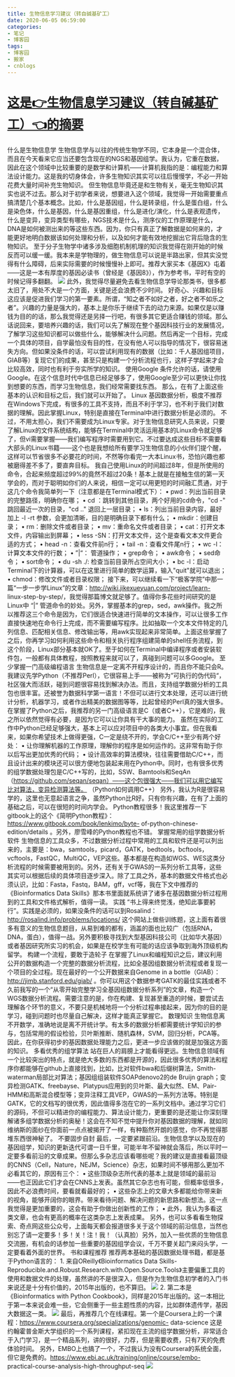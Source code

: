 ```yaml
---
title: 生物信息学习建议（转自碱基矿工）
date: 2020-06-05 06:59:00
categories:
- 笔记
- 博客园
tags:
- 博客园
- 搬家
- cnblogs
---
```

# [这是👉生物信息学习建议（转自碱基矿工）👈的摘要](../../../../2020/06/05/cnblog_13049763/)
<!--more-->
什么是生物信息学
生物信息学与以往的传统生物学不同，它本身是一个混合体，而且在今天看来它应当还要包含现在的NGS和基因组学。我认为，它重在数据，因此在这个领域中比较重要的是数学和计算机——计算机我指的是：编程能力和算法设计能力。这是我的切身体会，许多生物知识其实可以往后慢慢学，不必一开始花费大量时间补充生物知识。
但生物信息毕竟还是和生物有关，毫无生物知识其实也说不过去。那么对于初学者来说，想要进入这个领域，我觉得一开始需要重点搞清楚几个基本概念。比如，什么是基因组，什么是转录组，什么是蛋白组，什么是染色体，什么是基因，什么是基因重组，什么是进化/演化，什么是表观遗传，什么是变异，变异类型有哪些，NGS技术是什么，测序仪的工作原理是什么，DNA是如何被测出来的等这些东西。因为，你只有真正了解数据是如何来的，才能更好地明白数据该如何处理和分析，以及如何才能有效地挖掘出它背后隐含的生物知识。
至于分子生物学中诸多涉及细胞机制机理的知识我觉得在刚开始的时候反而可以缓一缓。我本来是学物理的，做生物信息可以说是半路出家，但其实没觉得有什么障碍，后来实际需要的时候慢慢补上即可。推荐大家买本《基因X》屯着——这是一本有厚度的基因必读书（曾经是《基因8》），作为参考书，平时有空的时候记得多翻翻。
![](https://img2020.cnblogs.com/blog/2015058/202006/2015058-20200605145708816-944114300.png)
此外，我觉得尽量避免去看生物信息学导论那类书，很多都太旧了，用处不大是一个方面，关键是还会浪费不少时间。 好奇心、兴趣和目标
这应该是促进我们学习的第一要素。所谓，“知之者不如好之者，好之者不如乐之者”。兴趣的力量是强大的，基本上是你乐于继续下去的动力来源。如果仅是以赚钱为目的的话，那么我觉得还是另择一行吧，有很多其它更适合赚钱的领域。那么话说回来，要培养兴趣的话，我们可以先了解现在整个基因科技行业的发展情况，了解学习这些知识都可以做些什么，能够解决什么问题。然后再定一个目标，完成一个具体的项目，自学最怕没有目的性，在没有他人可以指导的情况下，很容易迷失方向。但如果没条件的话，可以尝试利用现有的数据（比如：千人基因组项目，GIAB等）复现它们的成果，甚至只是构建一个分析流程也行，这样子学起来才会比较高效，同时也有利于夯实所学的知识。
使用Google
条件允许的话，请使用Google。在这个信息时代中信息已经足够多了，使用Google至少可以更快让你找到想要的东西，而学习生物信息，我们经常需要找东西。
那么，在有了上面这些基本的认识和目标之后，我们就可以开始了。 Linux
基因数据分析，极度不推荐在Windows下完成，有很多的工具不支持，而且不利于学习，也不利于我们对数据的理解。因此掌握Linux，特别是直接在Terminal中进行数据分析是必须的。
不过，不用太担心，我们不需要成为Linux专家。对于生物信息研究人员来说，只要了解Linux的文件系统结构，能够在Terminal中灵活运用基本的Linux命令就足够了，但vi需要掌握——我们编写程序时需要用到它。不过要达成这些目标不需要看大部头的Linux书籍——这个也是我想给所有要学习生物信息的小伙伴们提个醒，这样可以节省很多不必要花的时间，不然等你看完一大本Linux书，恐怕兴趣也都被磨得差不多了，要直奔目标。
我自己使用Linux的时间超过8年，但是所使用的命令，合起来频度超过99%的竟然不超过20条！基本上就是在接触生信的第一天学会的，而对于聪明如你们的人来说，相信一定可以用更短的时间融汇贯通，对于这几个命令我简单列一下（注意都是在Terminal模式下）：
• pwd：列出当前目录的完整路径，明确你在哪； • cd ：跳转到其他目录，两个好用的cd命令，"cd -" 跳回最近一次的目录，"cd .."
退回上一层目录； • ls：列出当前目录内容，最好加上 -l -rt 参数，会更加清晰，目的是明确目录下都有什么； • mkdir：创建目录； •
rm：删除文件或者目录； • mv：重命名文件或者目录； • cat：打开文本文件，内容输出到屏幕； • less
-SN：打开文本文件，这个是查看文本文件更合适的方式； • head -n：查看文件前n行； • tail -n：查看文件尾n行； • wc
-l：计算文本文件的行数； • ”|“： 管道操作； • grep命令； • awk命令； • sed命令； • sort命令； • du -sh ./:
检查当前目录所占空间大小； • bc -l：启动Terminal下的计算器，可以在这里进行简单的数学运算，输入"quit"就可以退出； •
chmod：修改文件或者目录权限；
接下来，可以继续看一下“极客学院”中那一篇“一步一步学Linux”的文章：http://wiki.jikexueyuan.com/project/learn-
linux-step-by-step/，我觉得那篇博文就足够了。值得你多花些时间研究的是Linux中 “|”
管道命令的妙处。另外，掌握基本的grep，sed，awk操作。我之所以推荐这三个命令是因为，它们很适合快速进行简单的文本操作，可以让很多工作直接快速地在命令行上完成，而不需要编写程序。比如抽取一个文本文件特定的几列信息、匹配相关信息、修改输出等，用awk实现起来非常简单。上面这些掌握了之后，你再学习如何利用这些命令和相关执行程序组建简单的shell任务流程，到这个阶段，Linux部分基本就OK了。至于如何在Terminal中编译程序或者安装软件包，一般都有具体教程，按照教程来就可以了，真碰到问题可以多Google。
至少掌握一门高级编程语言
生物信息是一定离不开程序设计的，而且你不能只会R。我建议先学Python（不推荐Perl），它很容易上手——被称为”可执行的伪代码“，社区强大而活跃，碰到问题很容易找到解决办法。而且，支持组学数据分析的工具包也很丰富。还被誉为数据科学第一语言！不但可以进行文本处理，还可以进行统计分析，机器学习，或者作出精美的数据图等等，比起曾经的Perl真的强大很多。
在掌握了Python之后，我推荐的另一门高级语言是C（或者C++），它是难的，我之所以依然觉得有必要，是因为它可以让你具有干大事的能力。
虽然在实际的工作中Python已经足够强大，基本上可以应对项目中的各类大小事宜。但在我看来，如果你希望技术上做得更强，C一定是绕不开的，学会C/C++至少有两个好处：
• 让你理解机器的工作原理，理解你的程序是如何运作的。这非常有助于你以后写出更加优秀的代码； •
设计高效率的算法模块，往往需要借助C/C++，而且设计出来的模块还可以很方便地包装起来用在Python中。同时，也有很多优秀的组学数据处理包是C/C++写的，比如，SSW、Bamtools和SeqAn（https://github.com/seqan/seqan）——这个包很强大——我们可以用它编写比对算法，变异检测算法等。
（Python如何调用C++）
另外，我认为R是很容易学的，这里也无意起语言之争，虽然Python比R好。只有你有兴趣，在有了上面的基础之后，可以在很短的时间内学会。
Python教程很多！我这里推荐一下gitbook上的这个《简明Python教程》：https://www.gitbook.com/book/lenkimo/byte-
of-python-chinese-edition/details 。另外，廖雪峰的Python教程也不错。 掌握常用的组学数据分析软件
生物信息的工具众多，不过数据分析过程中常用的工具和软件还是可以列出来的，主要是：bwa，samtools，picard，GATK，bedtools，bcftools，vcftools，FastQC，MultiQC，VEP这些。基本都是在构造如WGS、WES这类分析流程的时候需要被用到的。另外，还有关于GWAS的一系列分析工具等，这些其实可以根据后续的具体项目逐步深入。除了工具之外，基本的数据文件格式也必须认识，比如：Fasta，Fastq，BAM，gff，vcf等，我在下文中推荐的《Bioinformatics
Data Skills》那本书里面就系统讲了诸多在基因数据分析过程用到的工具和文件格式解析，值得一读。 实践
“书上得来终觉浅，绝知此事要躬行”。实践是必须的，如果没条件的话可以到Rosalind：http://rosalind.info/problems/locations/
这个网站上做些训练题，这上面有着很多有意义的生物信息题目，从易到难的都有，涵盖的面也比较广（包括RNA，DNA，蛋白），值得一战。另外要积极寻找到大型基因科技公司（比如华大基因）或者基因研究所实习的机会，如果是在校学生有可能的话应该争取到海外顶级机构留学。
构建一个流程，要敢于造轮子
在掌握了Linux和编程知识之后，建议利用公开的数据构造一个完整的数据分析流程，比如全基因组数据分析流程或者复现一个项目的全过程。现在最好的一个公开数据来自Genome
in a bottle（GIAB）：http://jimb.stanford.edu/giab/
。你可以用这个数据参考GATK的最佳实践或者不久前我写的一个“从零开始完整学习全基因组数据分析系列”的文章，构造一个WGS数据分析流程。需要注意的是，你在构建、复现甚至重造的时候，要尝试去理解各个环节的意义，不要只是机械地将一个分析过程串接起来，因为你的目的是学习，碰到问题时也尽量自己解决，这样才能真正掌握它。
数理知识
生物信息离不开数学，准确地说是离不开统计学。有太多的数据分析都需要统计学知识的参与，包括常用的假设检验，贝叶斯推断、随机森林，SVM，回归分析，PCA等。因此，在你获得初步的基因数据处理能力之后，更进一步应该做的就是加强这方面的知识。
多看优秀的组学算法
站在巨人的肩膀上才能看得更远。生物信息领域有一个比较突出的特点，就是绝大多数的东西都是开源的，因此很多优秀的算法和程序你都能够在github上直接找到，比如，比对软件bwa和后缀树算法，Smith-
waterman局部比对算法；基因组组装软件SOAPdenovo2的de Bruijn
graph；变异检测GATK、freebayse、Platypus应用到的贝叶斯、最大似然、EM、Pair-
HMM和高斯混合模型等；变异注释工具VEP，GWAS的一系列方法等。特别是GATK，它的文档写的很优秀，因此值得多泡在它的一系列文档中。通过学习它们的源码，不但可以精进你的编程能力、算法设计能力，更重要的是还能让你深刻理解诸多组学数据分析的奥秘！这会在不知不觉中提升你对基因数据的理解，就如同维纳斯的面纱在你面前一点点被揭开了一样，有种豁然开朗的感觉，你不再觉得那堆东西很神秘了。
不要固步自封
最后，一定要紧跟前沿。生物信息学以及现在的基因组学，知识的更新迭代可谓一日千里，可能半年不留神就会落后，所以平时一定要多看前沿的文章成果。但那么多杂志应该看哪些呢？我的建议是直接看最顶级的CNNS（Cell，Nature，NEJM，Science）杂志，如果时间不够用那么更加不必看其它的，原因有三个：
• 这些顶级杂志所代表的基本上就是领域的最前沿——也正因此它们才会在CNNS上发表。虽然其它杂志也有可能，但概率低很多，因此不必浪费时间，要看就看最好的；
•
这些杂志上的文章大多都能给你带来新的视角，能够开阔你的眼界。带来看待问题、解决问题的新思路和新想法。这一点我觉得是更加重要的，这会有助于你做出创新性的工作；
• 此外，我认为多看这类文章，也会有更高的概率在这类杂志上发表成果。
另外，也可以多看看生物探索、奇点网这些公众号，上面每天都会报道很多关于这个领域的前沿信息，当然也别忘了请一定要多！多！关！注！我！（认真脸）另外，加入一些优质的生物信息交流圈，有机会的话参加一些重要的基因组学会议，千万不要关起门来闷头学，一定要看着外面的世界。
书和课程推荐 推荐两本基础的基因数据处理书籍，都是基于Python语言的： 1\. 来自OReilly《Bioinformatics Data
Skills-
Reproducible.and.Robust.Research.with.Open.Source.Tools》主要偏重工具的使用和数据文件的处理，虽然讲的不是很深入，但是作为生物信息初学者的入门书来说还是十分有价值的，2015年出版的，也不算旧。
![](https://img2020.cnblogs.com/blog/2015058/202006/2015058-20200605145803920-1591995092.png)
2\. 第二本是《Bioinformatics with Python
Cookbook》，同样是2015年出版的。这一本相比于第一本来说会难一些，它会侧重于一些主题性质的内容，比如群体遗传学，基因大数据这一类。
![](https://img2020.cnblogs.com/blog/2015058/202006/2015058-20200605145812126-1751550339.png)
最后，再推荐几个在线课程。第一个是Coursera上的一个课程：https://www.coursera.org/specializations/genomic-
data-science
这是约翰霍普金斯大学组织的一个系列课程，紧扣现在主流的组学数据分析，非常适合于入门学习，是一个精品系列，讲的很好，力荐，但是需要收费，只有7天的免费体验时间。
另外，EMBO上也搞了一个，不过我认为没有Coursera的系统全面，但它是免费的。https://www.ebi.ac.uk/training/online/course/embo-
practical-course-analysis-high-throughput-seq
![](https://img2020.cnblogs.com/blog/2015058/202006/2015058-20200605145828626-1580626942.png)


